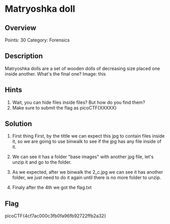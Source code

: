# Matryoshka doll

## Overview
Points: 30
Category: Forensics

## Description
Matryoshka dolls are a set of wooden dolls of decreasing size placed one inside another. What's the final one? Image: this

## Hints

1. Wait, you can hide files inside files? But how do you find them?
2. Make sure to submit the flag as picoCTF{XXXXX}

## Solution

1. First thing First, by the tittle we can expect this jpg to contain files inside it, so we are going to use binwalk to see if the jpg has any file inside of it.

2. We can see it has a folder "base images" with another jpg file, let's unzip it and go to the folder.

3. As we expected, after we binwalk the 2_c.jpg we can see it has another folder, we just need to do it again until there is no more folder to unzip.

4. Finaly after the 4th we got the flag.txt

## Flag

picoCTF{4cf7ac000c3fb0fa96fb92722ffb2a32}                                                     